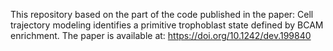 This repository based on the part of the code published in the paper: Cell trajectory modeling identifies a primitive trophoblast state defined by BCAM enrichment. The paper is available at: https://doi.org/10.1242/dev.199840
